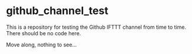 github_channel_test
===================

This is a repository for testing the Github IFTTT channel from time to time. There should be no code here.

Move along, nothing to see...
